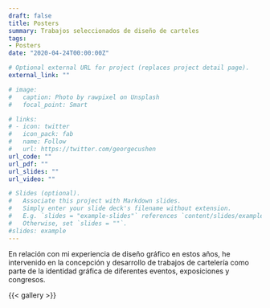 ```yaml
---
draft: false
title: Posters
summary: Trabajos seleccionados de diseño de carteles
tags:
- Posters
date: "2020-04-24T00:00:00Z"

# Optional external URL for project (replaces project detail page).
external_link: ""

# image:
#   caption: Photo by rawpixel on Unsplash
#   focal_point: Smart

# links:
# - icon: twitter
#   icon_pack: fab
#   name: Follow
#   url: https://twitter.com/georgecushen
url_code: ""
url_pdf: ""
url_slides: ""
url_video: ""

# Slides (optional).
#   Associate this project with Markdown slides.
#   Simply enter your slide deck's filename without extension.
#   E.g. `slides = "example-slides"` references `content/slides/example-slides.md`.
#   Otherwise, set `slides = ""`.
#slides: example
---
```

En relación con mi experiencia de diseño gráfico en estos años, he intervenido en la concepción y desarrollo de trabajos de cartelería como parte de la identidad gráfica de diferentes eventos, exposiciones y congresos.

{{< gallery >}}
